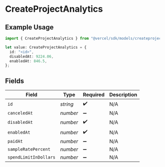 # CreateProjectAnalytics

## Example Usage

```typescript
import { CreateProjectAnalytics } from "@vercel/sdk/models/createprojectop.js";

let value: CreateProjectAnalytics = {
  id: "<id>",
  disabledAt: 9224.06,
  enabledAt: 846.5,
};
```

## Fields

| Field                 | Type                  | Required              | Description           |
| --------------------- | --------------------- | --------------------- | --------------------- |
| `id`                  | *string*              | :heavy_check_mark:    | N/A                   |
| `canceledAt`          | *number*              | :heavy_minus_sign:    | N/A                   |
| `disabledAt`          | *number*              | :heavy_check_mark:    | N/A                   |
| `enabledAt`           | *number*              | :heavy_check_mark:    | N/A                   |
| `paidAt`              | *number*              | :heavy_minus_sign:    | N/A                   |
| `sampleRatePercent`   | *number*              | :heavy_minus_sign:    | N/A                   |
| `spendLimitInDollars` | *number*              | :heavy_minus_sign:    | N/A                   |